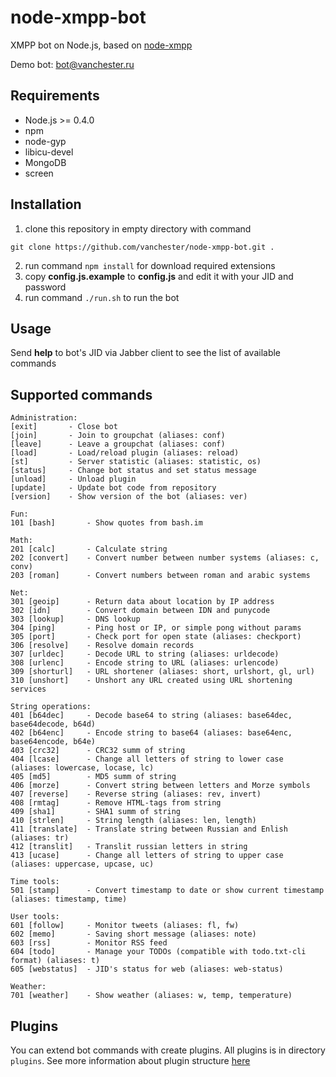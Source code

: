 node-xmpp-bot
=============

XMPP bot on Node.js, based on [node-xmpp](https://github.com/astro/node-xmpp)

Demo bot: bot@vanchester.ru

Requirements
------------
* Node.js >= 0.4.0
* npm
* node-gyp
* libicu-devel
* MongoDB
* screen

Installation
------------
1. clone this repository in empty directory with command
 ```
 git clone https://github.com/vanchester/node-xmpp-bot.git .
 ```
2. run command `npm install` for download required extensions
3. copy **config.js.example** to **config.js** and edit it with your JID and password
4. run command `./run.sh` to run the bot

Usage
-----
Send **help** to bot's JID via Jabber client to see the list of available commands

Supported commands
------------------
 ```
Administration:
 [exit]       - Close bot
 [join]       - Join to groupchat (aliases: conf)
 [leave]      - Leave a groupchat (aliases: conf)
 [load]       - Load/reload plugin (aliases: reload)
 [st]         - Server statistic (aliases: statistic, os)
 [status]     - Change bot status and set status message
 [unload]     - Unload plugin
 [update]     - Update bot code from repository
 [version]    - Show version of the bot (aliases: ver)

Fun:
 101 [bash]       - Show quotes from bash.im

Math:
 201 [calc]       - Calculate string
 202 [convert]    - Convert number between number systems (aliases: c, conv)
 203 [roman]      - Convert numbers between roman and arabic systems

Net:
 301 [geoip]      - Return data about location by IP address
 302 [idn]        - Convert domain between IDN and punycode
 303 [lookup]     - DNS lookup
 304 [ping]       - Ping host or IP, or simple pong without params
 305 [port]       - Check port for open state (aliases: checkport)
 306 [resolve]    - Resolve domain records
 307 [urldec]     - Decode URL to string (aliases: urldecode)
 308 [urlenc]     - Encode string to URL (aliases: urlencode)
 309 [shorturl]   - URL shortener (aliases: short, urlshort, gl, url)
 310 [unshort]    - Unshort any URL created using URL shortening services

String operations:
 401 [b64dec]     - Decode base64 to string (aliases: base64dec, base64decode, b64d)
 402 [b64enc]     - Encode string to base64 (aliases: base64enc, base64encode, b64e)
 403 [crc32]      - CRC32 summ of string
 404 [lcase]      - Change all letters of string to lower case (aliases: lowercase, locase, lc)
 405 [md5]        - MD5 summ of string
 406 [morze]      - Convert string between letters and Morze symbols
 407 [reverse]    - Reverse string (aliases: rev, invert)
 408 [rmtag]      - Remove HTML-tags from string
 409 [sha1]       - SHA1 summ of string
 410 [strlen]     - String length (aliases: len, length)
 411 [translate]  - Translate string between Russian and Enlish (aliases: tr)
 412 [translit]   - Translit russian letters in string
 413 [ucase]      - Change all letters of string to upper case (aliases: uppercase, upcase, uc)

Time tools:
 501 [stamp]      - Convert timestamp to date or show current timestamp (aliases: timestamp, time)

User tools:
 601 [follow]     - Monitor tweets (aliases: fl, fw)
 602 [memo]       - Saving short message (aliases: note)
 603 [rss]        - Monitor RSS feed
 604 [todo]       - Manage your TODOs (compatible with todo.txt-cli format) (aliases: t)
 605 [webstatus]  - JID's status for web (aliases: web-status)

Weather:
 701 [weather]    - Show weather (aliases: w, temp, temperature)
 ```

Plugins
-------
You can extend bot commands with create plugins. All plugins is in directory `plugins`. 
See more information about plugin structure [here](./plugins/README.md)
